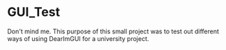 # GUI_Test
Don't mind me.
This purpose of this small project was to test out different ways of using DearImGUI for a university project.
